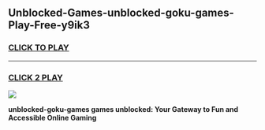 
## Unblocked-Games-unblocked-goku-games-Play-Free-y9ik3
<h3>
<a href="https://premium76.site?title=unblocked-goku-games&ref=15A">CLICK TO PLAY</a></h3>
<hr>

<h3>
<a href="https://premium76.site?title=unblocked-goku-games&ref=15A">CLICK 2 PLAY</a>
  
</h3>

<a href="https://premium76.site?title=unblocked-goku-games&ref=15A"><img src="https://clearcache.store/games.png"></a>


**unblocked-goku-games games unblocked: Your Gateway to Fun and Accessible Online Gaming**
